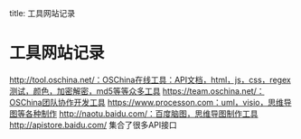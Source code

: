 title: 工具网站记录 

#  工具网站记录 
http://tool.oschina.net/：OSChina在线工具：API文档，html，js，css，regex测试，颜色，加密解密，md5等等众多工具
https://team.oschina.net/：OSChina团队协作开发工具
https://www.processon.com：uml，visio，思维导图等各种制作
http://naotu.baidu.com/：百度脑图，思维导图制作工具
http://apistore.baidu.com/ 集合了很多API接口